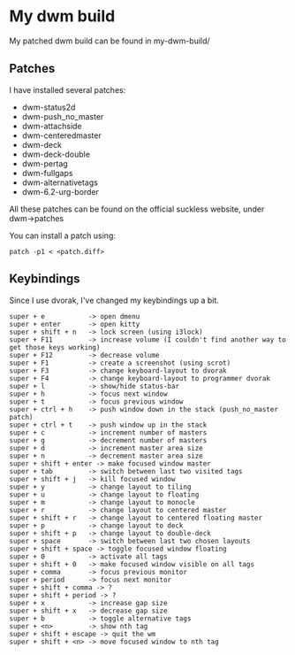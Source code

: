 # My dwm build

My patched dwm build can be found in my-dwm-build/

## Patches

I have installed several patches:

* dwm-status2d
* dwm-push\_no\_master
* dwm-attachside
* dwm-centeredmaster
* dwm-deck
* dwm-deck-double
* dwm-pertag
* dwm-fullgaps
* dwm-alternativetags
* dwm-6.2-urg-border

All these patches can be found on the official suckless website, under dwm->patches

You can install a patch using:

	patch -p1 < <patch.diff>

## Keybindings

Since I use dvorak, I've changed my keybindings up a bit.

	super + e			-> open dmenu
	super + enter		-> open kitty
	super + shift + n	-> lock screen (using i3lock)
	super + F11			-> increase volume (I couldn't find another way to get those keys working)
	super + F12			-> decrease volume
	super + F1			-> create a screenshot (using scrot)
	super + F3 			-> change keyboard-layout to dvorak
	super + F4			-> change keyboard-layout to programmer dvorak
	super + l			-> show/hide status-bar
	super + h			-> focus next window
	super + t			-> focus previous window
	super + ctrl + h	-> push window down in the stack (push_no_master patch)
	super + ctrl + t	-> push window up in the stack
	super + c			-> increment number of masters
	super + g 			-> decrement number of masters
	super + d			-> increment master area size
	super + n			-> decrement master area size
	super + shift + enter -> make focused window master
	super + tab			-> switch between last two visited tags
	super + shift + j	-> kill focused window
	super + y			-> change layout to tiling
	super + u			-> change layout to floating
	super + m			-> change layout to monocle
	super + r			-> change layout to centered master
	super + shift + r	-> change layout to centered floating master
	super + p			-> change layout to deck
	super + shift + p	-> change layout to double-deck
	super + space		-> switch between last two chosen layouts
	super + shift + space -> toggle focused window floating
	super + 0			-> activate all tags
	super + shift + 0	-> make focused window visible on all tags
	super + comma		-> focus previous monitor
	super + period		-> focus next monitor
	super + shift + comma -> ?
	super + shift + period -> ?
	super + x			-> increase gap size
	super + shift + x	-> decrease gap size
	super + b			-> toggle alternative tags
	super + <n>			-> show nth tag
	super + shift + escape -> quit the wm
	super + shift + <n>	-> move focused window to nth tag